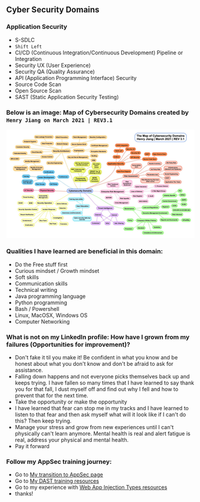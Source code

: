 ## Cyber Security Domains


### Application Security
- S-SDLC
- `Shift Left`
- CI/CD (Continuous Integration/Continuous Development) Pipeline or Integration
- Security UX (User Experience)
- Security QA (Quality Assurance)
- API (Application Programming Interface) Security
- Source Code Scan
- Open Source Scan
- SAST (Static Application Security Testing)

### Below is an image: Map of Cybersecurity Domains created by `Henry Jiang on March 2021 | REV3.1`
![Map of Cybersecurity Domains](Cyber_Domains.jpeg)

### Qualities I have learned are beneficial in this domain:
- Do the Free stuff first
- Curious mindset / Growth mindset
- Soft skills
- Communication skills
- Technical writing 
- Java programming language 
- Python programming
- Bash / Powershell  
- Linux, MacOSX, Windows OS
- Computer Networking

### What is not on my LinkedIn profile: How have I grown from my failures (Opportunities for improvement)?
- Don't fake it til you make it! Be confident in what you know and be honest about what you don't know and don't be afraid to ask for assistance. 
- Falling down happens and not everyone picks themselves back up and keeps trying. I have fallen so many times that I have learned to say thank you for that fall, I dust myself off and find out why I fell and how to prevent that for the next time.
- Take the opportunity or make the opportunity
- I have learned that fear can stop me in my tracks and I have learned to listen to that fear and then ask myself what will it look like if I can't do this? Then keep trying. 
- Manage your stress and grow from new experiences until I can't physically can't learn anymore. Mental health is real and alert fatigue is real, address your physical and mental health. 
- Pay it forward 

### Follow my AppSec training journey:
- Go to [My transition to AppSec page](https://github.com/yettsyjk/TransitioningToCyberSecurity_ApplicationSecurity/blob/main/README.md)
- Go to [My DAST training resources](https://github.com/yettsyjk/TransitioningToCyberSecurity_ApplicationSecurity/blob/main/DAST_resource.md)
- Go to my experience with [Web App Injection Types resources](https://github.com/yettsyjk/TransitioningToCyberSecurity_ApplicationSecurity/blob/main/WebAppInjectionTypes.md)
- thanks!
